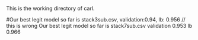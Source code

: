 This is the working directory of carl.

#Our best legit model so far is stack3sub.csv, validation:0.94, lb: 0.956
// this is wrong Our best legit model so far is stack7sub.csv validation 0.953 lb 0.966
